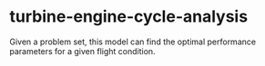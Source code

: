 # turbine-engine-cycle-analysis

Given a problem set, this model can find the optimal performance parameters for a given flight condition.
